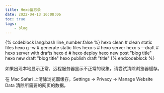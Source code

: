 ```yaml
---
title: Hexo备忘录
date: 2022-04-13 16:08:06
toc: true
tags:
    - blog
---
```


{% codeblock lang:bash line_number:false %}
hexo clean                  # clean static files
hexo g -w                   # generate static files
hexo s                      # hexo server
hexo s --draft              # hexo server with drafts
hexo d                      # hexo deploy
hexo new post "blog title"
hexo new draft "blog title"
hexo publish draft "title"
{% endcodeblock %}

如果出现本地显示正常，远程服务器显示不正常的现象，请尝试清除浏览器缓存。

在 Mac Safari 上清除浏览器缓存，Settings -> Privacy -> Manage Website Data 清除所需要的网页的数据。
